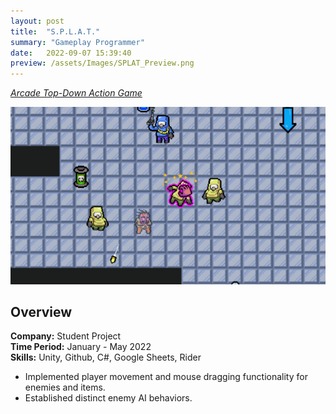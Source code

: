 ```yaml
---
layout: post
title:  "S.P.L.A.T."
summary: "Gameplay Programmer"
date:   2022-09-07 15:39:40
preview: /assets/Images/SPLAT_Preview.png
---
```


[_Arcade Top-Down Action Game_](https://dwagon6.itch.io/splat)

![Picture 1](/assets/Images/SPLAT_Full.png)

## Overview
**Company:** Student Project<br>
**Time Period:** January - May 2022<br>
**Skills:** Unity, Github, C#, Google Sheets, Rider<br>

- Implemented player movement and mouse dragging functionality for enemies and items.
- Established distinct enemy AI behaviors.
